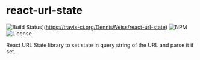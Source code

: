 # react-url-state

![Build Status](https://travis-ci.org/DennisWeiss/react-url-state.svg?branch=master)](https://travis-ci.org/DennisWeiss/react-url-state)
![NPM](https://img.shields.io/npm/v/react-url-state.svg)
![License](https://img.shields.io/github/license/mashape/apistatus.svg)

React URL State library to set state in query string of the URL and parse it if set.
